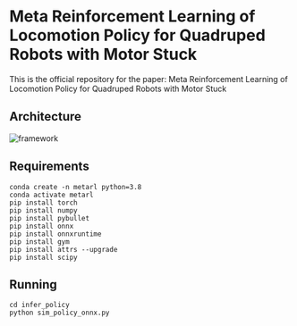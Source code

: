 
# Meta Reinforcement Learning of Locomotion Policy for Quadruped Robots with Motor Stuck


This is the official repository for the paper: Meta Reinforcement Learning of Locomotion Policy for Quadruped Robots with Motor Stuck

## Architecture

![framework](https://github.com/chenci107/MetaRL_for_Quadruped/assets/48233618/6a499416-594c-47af-a3ee-0a93a0a10de6)


## Requirements

```
conda create -n metarl python=3.8
conda activate metarl
pip install torch
pip install numpy
pip install pybullet
pip install onnx
pip install onnxruntime
pip install gym
pip install attrs --upgrade
pip install scipy
```

## Running 

```
cd infer_policy
python sim_policy_onnx.py
```
